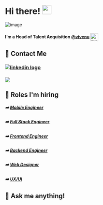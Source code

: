 # Hi there! <img src="https://raw.githubusercontent.com/MartinHeinz/MartinHeinz/master/wave.gif" width="30px">


![image](https://user-images.githubusercontent.com/79251946/112474326-c4593900-8d6f-11eb-8900-0ccc8503d997.png)


#### I’m a Head of Talent Acquisition [@vivenu](https://vivenu.com/) <img  align="center" width="26px" src="https://user-images.githubusercontent.com/79251946/112636685-b7a31680-8e3d-11eb-9a11-973729e9f45e.png" alt="mail icon"/>

## 📲 Contact Me
### [<img align="center" alt="linkedin logo" src="https://img.shields.io/badge/-PAULA%20BECHELLI-blue?style=for-the-badge&logo=Linkedin&logoColor=white"/>](https://www.linkedin.com/in/paula-bechelli/) 
### [<img  align="center" src="https://img.shields.io/badge/-p.bechelli@vivenu.com-c64756?style=for-the-badge&logo=Gmail&logoColor=white">](mailto:p.bechelli@vivenu.com)


## 🚀 Roles I'm hiring 

##### ➡️ [Mobile Engineer](https://vivenu.workable.com/jobs/1612278)  
##### ➡️ [Full Stack Engineer](https://vivenu.workable.com/jobs/1616355) 
##### ➡️ [Frontend Engineer](https://vivenu.workable.com/jobs/1616370)  
##### ➡️ [Backend Engineer](https://vivenu.workable.com/jobs/1612284)  
##### ➡️ [Web Designer](https://vivenu.workable.com/jobs/1610856)  
##### ➡️ [UX/UI](https://vivenu.workable.com/jobs/1616363)  


## 💬 Ask me anything!



<!--
**lemonpau/lemonpau** is a ✨ _special_ ✨ repository because its `README.md` (this file) appears on your GitHub profile.

Here are some ideas to get you started:

- 🔭 I’m currently working on ...
- 🌱 I’m currently learning ...
- 👯 I’m looking to collaborate on ...
- 🤔 I’m looking for help with ...
- 💬 Ask me about ...
- 📫 How to reach me: ...
- 😄 Pronouns: ...
- ⚡ Fun fact: ...
-->
